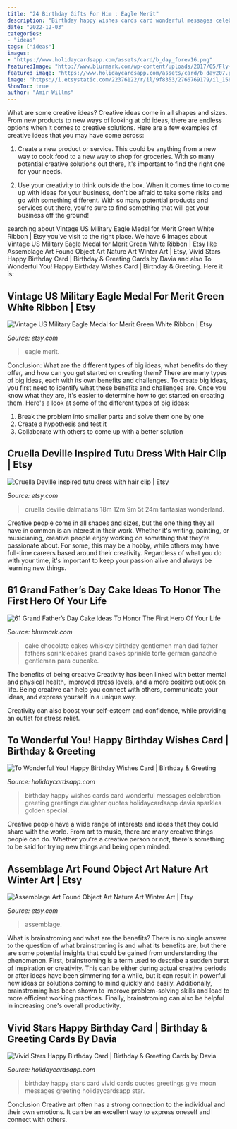 ```yaml
---
title: "24 Birthday Gifts For Him : Eagle Merit"
description: "Birthday happy wishes cards card wonderful messages celebration greeting greetings daughter quotes holidaycardsapp davia sparkles golden special"
date: "2022-12-03"
categories:
- "ideas"
tags: ["ideas"]
images:
- "https://www.holidaycardsapp.com/assets/card/b_day_forev16.png"
featuredImage: "http://www.blurmark.com/wp-content/uploads/2017/05/Fly-Dad-Cake.jpg"
featured_image: "https://www.holidaycardsapp.com/assets/card/b_day207.png"
image: "https://i.etsystatic.com/22376122/r/il/9f8353/2766769179/il_1588xN.2766769179_7riz.jpg"
ShowToc: true
author: "Amir Willms"
---
```



What are some creative ideas?
Creative ideas come in all shapes and sizes. From new products to new ways of looking at old ideas, there are endless options when it comes to creative solutions. Here are a few examples of creative ideas that you may have come across: 
1. Create a new product or service. This could be anything from a new way to cook food to a new way to shop for groceries. With so many potential creative solutions out there, it's important to find the right one for your needs. 

2. Use your creativity to think outside the box. When it comes time to come up with ideas for your business, don't be afraid to take some risks and go with something different. With so many potential products and services out there, you're sure to find something that will get your business off the ground! 


	

		
searching about Vintage US Military Eagle Medal for Merit Green White Ribbon | Etsy you've visit to the right place. We have 6 Images about Vintage US Military Eagle Medal for Merit Green White Ribbon | Etsy like Assemblage Art Found Object Art Nature Art Winter Art | Etsy, Vivid Stars Happy Birthday Card | Birthday &amp; Greeting Cards by Davia and also To Wonderful You! Happy Birthday Wishes Card | Birthday &amp; Greeting. Here it is:
		
    
## Vintage US Military Eagle Medal For Merit Green White Ribbon | Etsy

<img loading=lazy src="https://i.etsystatic.com/31581670/r/il/a79f3c/3349329173/il_1588xN.3349329173_ocur.jpg" onerror="this.onerror=null;this.src='https://tse2.mm.bing.net/th?id=OIP.TANQhECHJGRg4n80gVXgKgHaJ3&amp;pid=15.1';" alt="Vintage US Military Eagle Medal for Merit Green White Ribbon | Etsy">

_Source: etsy.com_

>eagle merit. 

	

Conclusion: What are the different types of big ideas, what benefits do they offer, and how can you get started on creating them?
There are many types of big ideas, each with its own benefits and challenges. To create big ideas, you first need to identify what these benefits and challenges are. Once you know what they are, it's easier to determine how to get started on creating them. Here's a look at some of the different types of big ideas:
1. Break the problem into smaller parts and solve them one by one
2. Create a hypothesis and test it
3. Collaborate with others to come up with a better solution

    
## Cruella Deville Inspired Tutu Dress With Hair Clip | Etsy

<img loading=lazy src="https://i.etsystatic.com/6183001/r/il/6ac6e6/468704616/il_1588xN.468704616_2aa8.jpg" onerror="this.onerror=null;this.src='https://tse2.mm.bing.net/th?id=OIP.hoyr9gZ-uyJ5auJZLxJ_FgHaJ3&amp;pid=15.1';" alt="Cruella Deville inspired tutu dress with hair clip | Etsy">

_Source: etsy.com_

>cruella deville dalmatians 18m 12m 9m 5t 24m fantasias wonderland. 

	

Creative people come in all shapes and sizes, but the one thing they all have in common is an interest in their work. Whether it's writing, painting, or musicianing, creative people enjoy working on something that they're passionate about. For some, this may be a hobby, while others may have full-time careers based around their creativity. Regardless of what you do with your time, it's important to keep your passion alive and always be learning new things.

    
## 61 Grand Father’s Day Cake Ideas To Honor The First Hero Of Your Life

<img loading=lazy src="http://www.blurmark.com/wp-content/uploads/2017/05/Fly-Dad-Cake.jpg" onerror="this.onerror=null;this.src='https://tse2.mm.bing.net/th?id=OIP.HOpBUg5FMI5xdsufMFGADwHaLH&amp;pid=15.1';" alt="61 Grand Father’s Day Cake Ideas To Honor The First Hero Of Your Life">

_Source: blurmark.com_

>cake chocolate cakes whiskey birthday gentlemen man dad father fathers sprinklebakes grand bakes sprinkle torte german ganache gentleman para cupcake. 

	

The benefits of being creative
Creativity has been linked with better mental and physical health, improved stress levels, and a more positive outlook on life.
Being creative can help you connect with others, communicate your ideas, and express yourself in a unique way.

Creativity can also boost your self-esteem and confidence, while providing an outlet for stress relief.

    
## To Wonderful You! Happy Birthday Wishes Card | Birthday &amp; Greeting

<img loading=lazy src="https://www.holidaycardsapp.com/assets/card/b_day_forev16.png" onerror="this.onerror=null;this.src='https://tse3.mm.bing.net/th?id=OIP.W9WLdzvlG51ViQnF9TyuXwHaJ3&amp;pid=15.1';" alt="To Wonderful You! Happy Birthday Wishes Card | Birthday &amp; Greeting">

_Source: holidaycardsapp.com_

>birthday happy wishes cards card wonderful messages celebration greeting greetings daughter quotes holidaycardsapp davia sparkles golden special. 

	

Creative people have a wide range of interests and ideas that they could share with the world. From art to music, there are many creative things people can do. Whether you're a creative person or not, there's something to be said for trying new things and being open minded.

    
## Assemblage Art Found Object Art Nature Art Winter Art | Etsy

<img loading=lazy src="https://i.etsystatic.com/22376122/r/il/9f8353/2766769179/il_1588xN.2766769179_7riz.jpg" onerror="this.onerror=null;this.src='https://tse1.mm.bing.net/th?id=OIP.Fj7b8Yqdh5YEsX3Ce476eQHaJ3&amp;pid=15.1';" alt="Assemblage Art Found Object Art Nature Art Winter Art | Etsy">

_Source: etsy.com_

>assemblage. 

	

What is brainstroming and what are the benefits?
There is no single answer to the question of what brainstroming is and what its benefits are, but there are some potential insights that could be gained from understanding the phenomenon. First, brainstroming is a term used to describe a sudden burst of inspiration or creativity. This can be either during actual creative periods or after ideas have been simmering for a while, but it can result in powerful new ideas or solutions coming to mind quickly and easily. Additionally, brainstroming has been shown to improve problem-solving skills and lead to more efficient working practices. Finally, brainstroming can also be helpful in increasing one's overall productivity.

    
## Vivid Stars Happy Birthday Card | Birthday &amp; Greeting Cards By Davia

<img loading=lazy src="https://www.holidaycardsapp.com/assets/card/b_day207.png" onerror="this.onerror=null;this.src='https://tse1.mm.bing.net/th?id=OIP.P_TJH5ADhwmcNR7_IMNGBwHaJ3&amp;pid=15.1';" alt="Vivid Stars Happy Birthday Card | Birthday &amp; Greeting Cards by Davia">

_Source: holidaycardsapp.com_

>birthday happy stars card vivid cards quotes greetings give moon messages greeting holidaycardsapp star. 

	

Conclusion
Creative art often has a strong connection to the individual and their own emotions. It can be an excellent way to express oneself and connect with others.

